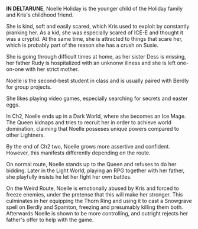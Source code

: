 **IN DELTARUNE**, Noelle Holiday is the younger child of the Holiday family and Kris's childhood friend.

She is kind, soft and easily scared, which Kris used to exploit by constantly pranking her. As a kid, she was especially scared of ICE-E and thought it was a cryptid. At the same time, she is attracted to things that scare her, which is probably part of the reason she has a crush on Susie.

She is going through difficult times at home, as her sister Dess is missing, her father Rudy is hospitalized with an unknonw illness and she is left one-on-one with her strict mother.

Noelle is the second-best student in class and is usually paired with Berdly for group projects.

She likes playing video games, especially searching for secrets and easter eggs. 

In Ch2, Noelle ends up in a Dark World, where she becomes an Ice Mage. The Queen kidnaps and tries to recruit her in order to achieve world domination, claiming that Noelle posseses unique powers compared to other Lightners.

By the end of Ch2 two, Noelle grows more assertive and confident. However, this manifests differently depending on the route.

On normal route, Noelle stands up to the Queen and refuses to do her bidding. Later in the Light World, playing an RPG together with her father, she playfully insists he let her fight her own battles.

On the Weird Route, Noelle is emotionally abused by Kris and forced to freeze enemies, under the pretense that this will make her stronger. This culminates in her equipping the Thorn Ring and using it to cast a Snowgrave spell on Berdly and Spamton, freezing and presumably killing them both. Afterwards Noelle is shown to be more controlling, and outright rejects her father's offer to help with the game.

